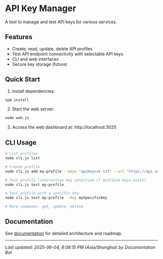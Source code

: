 # API Key Manager

A tool to manage and test API keys for various services.

## Features
- Create, read, update, delete API profiles
- Test API endpoint connectivity with selectable API keys
- CLI and web interfaces
- Secure key storage (future)

## Quick Start
1. Install dependencies:
```bash
npm install
```

2. Start the web server:
```bash
node web.js
```

3. Access the web dashboard at:
http://localhost:3025

## CLI Usage
```bash
# List profiles
node cli.js list

# Create profile
node cli.js add my-profile --keys "apiKey=sk-123" --url "https://api.example.com/v1"

# Test profile (interactive key selection if multiple keys exist)
node cli.js test my-profile

# Test profile with a specific key
node cli.js test my-profile --key mySpecificKey

# More commands: get, update, delete
```

## Documentation
See [documentation](documentation/) for detailed architecture and roadmap.

---
_Last updated: 2025-06-04, 8:08:15 PM (Asia/Shanghai) by Documentation Bot_